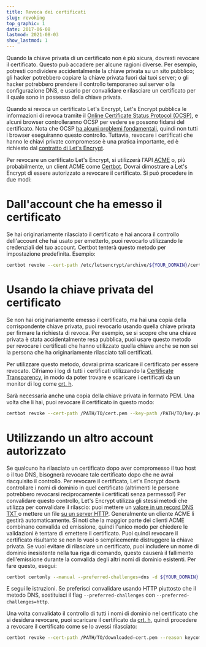 ```yaml
---
title: Revoca dei certificati
slug: revoking
top_graphic: 1
date: 2017-06-08
lastmod: 2021-08-03
show_lastmod: 1
---
```



Quando la chiave privata di un certificato non è più sicura, dovresti revocare il certificato. Questo può accadere per alcune ragioni diverse. Per esempio, potresti condividere accidentalmente la chiave privata su un sito pubblico; gli hacker potrebbero copiare la chiave privata fuori dai tuoi server; o gli hacker potrebbero prendere il controllo temporaneo sui server o la configurazione DNS, e usarlo per convalidare e rilasciare un certificato per il quale sono in possesso della chiave privata.

Quando si revoca un certificato Let's Encrypt, Let's Encrypt pubblica le informazioni di revoca tramite il [Online Certificate Status Protocol (OCSP)](https://en.wikipedia.org/wiki/Online_Certificate_Status_Protocol), e alcuni browser controlleranno OCSP per vedere se possono fidarsi del certificato. Nota che OCSP [ha alcuni problemi fondamentali](https://www.imperialviolet.org/2011/03/18/revocation.html), quindi non tutti i browser eseguiranno questo controllo. Tuttavia, revocare i certificati che hanno le chiavi private compromesse è una pratica importante, ed è richiesto dal [contratto di Let's Encrypt](/repository).

Per revocare un certificato Let's Encrypt, si utilizzerà l'API [ACME](https://github.com/letsencrypt/boulder/blob/master/docs/acme-divergences.md) o, più probabilmente, un client ACME come [Certbot](https://certbot.eff.org/). Dovrai dimostrare a Let's Encrypt di essere autorizzato a revocare il certificato. Si può procedere in due modi:

# Dall'account che ha emesso il certificato

Se hai originariamente rilasciato il certificato e hai ancora il controllo dell'account che hai usato per emetterlo, puoi revocarlo utilizzando le credenziali del tuo account. Certbot tenterà questo metodo per impostazione predefinita. Esempio:

```bash
certbot revoke --cert-path /etc/letsencrypt/archive/${YOUR_DOMAIN}/cert1.pem --reason keycompromise
```

# Usando la chiave privata del certificato

Se non hai originariamente emesso il certificato, ma hai una copia della corrispondente chiave privata, puoi revocarlo usando quella chiave privata per firmare la richiesta di revoca. Per esempio, se si scopre che una chiave privata è stata accidentalmente resa pubblica, puoi usare questo metodo per revocare i certificati che hanno utilizzato quella chiave anche se non sei la persona che ha originariamente rilasciato tali certificati.

Per utilizzare questo metodo, dovrai prima scaricare il certificato per essere revocato. Cifriamo i log di tutti i certificati utilizzando la [Certificate Transparency](https://www.certificate-transparency.org/), in modo da poter trovare e scaricare i certificati da un monitor di log come [crt. h](https://crt.sh/).

Sarà necessaria anche una copia della chiave privata in formato PEM. Una volta che li hai, puoi revocare il certificato in questo modo:

```bash
certbot revoke --cert-path /PATH/TO/cert.pem --key-path /PATH/TO/key.pem --reason keycompromise
```

# Utilizzando un altro account autorizzato

Se qualcuno ha rilasciato un certificato dopo aver compromesso il tuo host o il tuo DNS, bisognerà revocare tale certificato dopo che ne avrai riacquisito il controllo. Per revocare il certificato, Let's Encrypt dovrà controllare i nomi di dominio in quel certificato (altrimenti le persone potrebbero revocarsi reciprocamente i certificati senza permesso!) Per convalidare questo controllo, Let's Encrypt utilizza gli stessi metodi che utilizza per convalidare il rilascio: puoi mettere un [valore in un record DNS TXT ](https://tools.ietf.org/html/rfc8555#section-8.4) o mettere un file [su un server HTTP](https://tools.ietf.org/html/rfc8555#section-8.3). Generalmente un cliente ACME li gestirà automaticamente. Si noti che la maggior parte dei clienti ACME combinano convalida ed emissione, quindi l'unico modo per chiedere le validazioni è tentare di emettere il certificato. Puoi quindi revocare il certificato risultante se non lo vuoi o semplicemente distruggere la chiave privata. Se vuoi evitare di rilasciare un certificato, puoi includere un nome di dominio inesistente nella tua riga di comando, questo causerà il fallimento dell'emissione durante la convalida degli altri nomi di dominio esistenti. Per fare questo, esegui:

```bash
certbot certonly --manual --preferred-challenges=dns -d ${YOUR_DOMAIN} -d nonexistent.${YOUR_DOMAIN}
```

E segui le istruzioni. Se preferisci convalidare usando HTTP piuttosto che il metodo DNS, sostituisci il flag `--preferred-challenges` con `--preferred-challenges=http`.

Una volta convalidato il controllo di tutti i nomi di dominio nel certificato che si desidera revocare, puoi scaricare il certificato da [crt. h](https://crt.sh/), quindi procedere a revocare il certificato come se lo avessi rilasciato:

```bash
certbot revoke --cert-path /PATH/TO/downloaded-cert.pem --reason keycompromise
```
